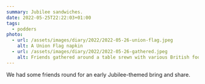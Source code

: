 ```yaml
---
summary: Jubilee sandwiches.
date: 2022-05-25T22:22:03+01:00
tags:
  - podders
photo:
  - url: /assets/images/diary/2022/2022-05-26-union-flag.jpeg
    alt: A Union Flag napkin
  - url: /assets/images/diary/2022/2022-05-26-gathered.jpeg
    alt: Friends gathered around a table srewn with various British foods.
---
```

We had some friends round for an early Jubilee-themed bring and share.